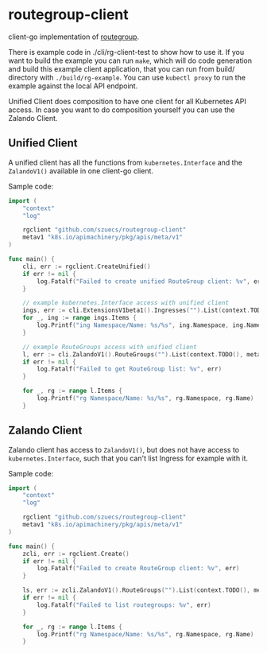 # routegroup-client
client-go implementation of
[routegroup](https://opensource.zalando.com/skipper/kubernetes/routegroups/).

There is example code in ./cli/rg-client-test to show how to use
it. If you want to build the example you can run `make`, which will do
code generation and build this example client application, that you
can run from build/ directory with `./build/rg-example`. You can use
`kubectl proxy` to run the example against the local API endpoint.

Unified Client does composition to have one client for all Kubernetes
API access. In case you want to do composition yourself you can use
the Zalando Client.

## Unified Client

A unified client has all the functions from `kubernetes.Interface` and
the `ZalandoV1()` available in one client-go client.

Sample code:

```go
import (
	"context"
	"log"

	rgclient "github.com/szuecs/routegroup-client"
	metav1 "k8s.io/apimachinery/pkg/apis/meta/v1"
)

func main() {
	cli, err := rgclient.CreateUnified()
	if err != nil {
		log.Fatalf("Failed to create unified RouteGroup client: %v", err)
	}

	// example kubernetes.Interface access with unified client
	ings, err := cli.ExtensionsV1beta1().Ingresses("").List(context.TODO(), metav1.ListOptions{})
	for _, ing := range ings.Items {
		log.Printf("ing Namespace/Name: %s/%s", ing.Namespace, ing.Name)
	}

	// example RouteGroups access with unified client
	l, err := cli.ZalandoV1().RouteGroups("").List(context.TODO(), metav1.ListOptions{})
	if err != nil {
		log.Fatalf("Failed to get RouteGroup list: %v", err)
	}

	for _, rg := range l.Items {
		log.Printf("rg Namespace/Name: %s/%s", rg.Namespace, rg.Name)
	}
```

## Zalando Client

Zalando client has access to `ZalandoV1()`, but does not have access
to `kubernetes.Interface`, such that you can't list Ingress for
example with it.

Sample code:

```go
import (
	"context"
	"log"

	rgclient "github.com/szuecs/routegroup-client"
	metav1 "k8s.io/apimachinery/pkg/apis/meta/v1"
)

func main() {
	zcli, err := rgclient.Create()
	if err != nil {
		log.Fatalf("Failed to create RouteGroup client: %v", err)
	}

	ls, err := zcli.ZalandoV1().RouteGroups("").List(context.TODO(), metav1.ListOptions{})
	if err != nil {
		log.Fatalf("Failed to list routegroups: %v", err)
	}

	for _, rg := range l.Items {
		log.Printf("rg Namespace/Name: %s/%s", rg.Namespace, rg.Name)
	}
```
